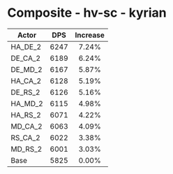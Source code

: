 # Composite - hv-sc - kyrian
| Actor | DPS | Increase |
|---|:---:|:---:|
|HA_DE_2|6247|7.24%|
|DE_CA_2|6189|6.24%|
|DE_MD_2|6167|5.87%|
|HA_CA_2|6128|5.19%|
|DE_RS_2|6126|5.16%|
|HA_MD_2|6115|4.98%|
|HA_RS_2|6071|4.22%|
|MD_CA_2|6063|4.09%|
|RS_CA_2|6022|3.38%|
|MD_RS_2|6001|3.03%|
|Base|5825|0.00%|
